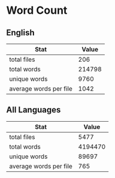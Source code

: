 # Word Count

## English

Stat | Value
---- | -----
total files | 206
total words | 214798
unique words | 9760
average words per file | 1042

## All Languages

Stat | Value
---- | -----
total files | 5477
total words | 4194470
unique words | 89697
average words per file | 765
